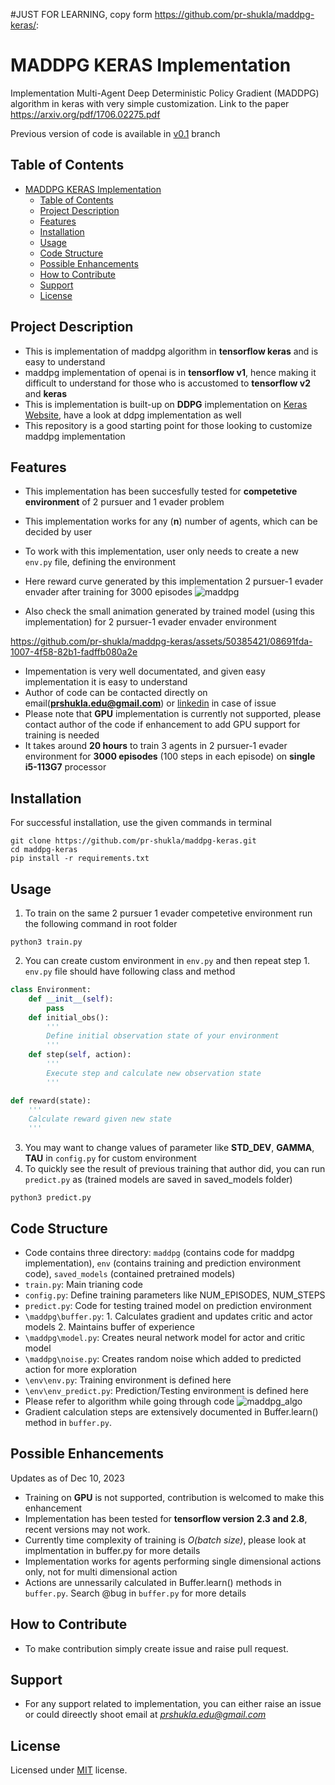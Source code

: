 #JUST FOR LEARNING, copy form https://github.com/pr-shukla/maddpg-keras/:


# MADDPG KERAS Implementation
Implementation Multi-Agent Deep Deterministic Policy Gradient (MADDPG) algorithm in keras with very simple customization. Link to the paper https://arxiv.org/pdf/1706.02275.pdf

Previous version of code is available in [v0.1](https://github.com/pr-shukla/maddpg-keras/tree/v0.1) branch

## Table of Contents
- [MADDPG KERAS Implementation](#maddpg-keras-implementation)
  - [Table of Contents](#table-of-contents)
  - [Project Description](#project-description)
  - [Features](#features)
  - [Installation](#installation)
  - [Usage](#usage)
  - [Code Structure](#code-structure)
  - [Possible Enhancements](#possible-enhancements)
  - [How to Contribute](#how-to-contribute)
  - [Support](#support)
  - [License](#license)

## Project Description
* This is implementation of maddpg algorithm in **tensorflow keras** and is easy to understand
* maddpg implementation of openai is in **tensorflow v1**, hence making it difficult to understand for those who is accustomed to **tensorflow v2** and **keras**
* This is implementation is built-up on **DDPG** implementation on [Keras Website](https://keras.io/examples/rl/ddpg_pendulum/), have a look at ddpg implementation as well
* This repository is a good starting point for those looking to customize maddpg implementation

## Features
* This implementation has been succesfully tested for **competetive environment** of 2 pursuer and 1 evader problem
* This implementation works for any (**n**) number of agents, which can be decided by user
* To work with this implementation, user only needs to create a new `env.py` file, defining the environment 
* Here reward curve generated by this implementation 2 pursuer-1 evader envader after training for 3000 episodes
  ![maddpg](https://github.com/pr-shukla/maddpg-keras/assets/50385421/0ca8761f-569e-4c1a-9ff8-5f8602e1a6e7)

* Also check the small animation generated by trained model (using this implementation) for 2 pursuer-1 evader envader environment
  

https://github.com/pr-shukla/maddpg-keras/assets/50385421/08691fda-1007-4f58-82b1-fadffb080a2e


* Impementation is very well documentated, and given easy implementation it is easy to understand
* Author of code can be contacted directly on email(**prshukla.edu@gmail.com**) or [linkedin](https://www.linkedin.com/in/pr-shukla/) in case of issue
* Please note that **GPU** implementation is currently not supported, please contact author of the code if enhancement to add GPU support for training is needed
* It takes around **20 hours** to train 3 agents in 2 pursuer-1 evader environment for **3000 episodes** (100 steps in each episode) on **single i5-113G7** processor

## Installation
For successful installation, use the given commands in terminal
```
git clone https://github.com/pr-shukla/maddpg-keras.git
cd maddpg-keras
pip install -r requirements.txt
```

## Usage
1. To train on the same 2 pursuer 1 evader competetive environment run the following command in root folder
```
python3 train.py
```
2. You can create custom environment in `env.py` and then repeat step 1. `env.py` file should have following class and method
```python
class Environment:
    def __init__(self):
        pass
    def initial_obs():
        '''
        Define initial observation state of your environment
        '''
    def step(self, action):
        '''
        Execute step and calculate new observation state
        '''

def reward(state):
    '''
    Calculate reward given new state
    '''
``` 
3. You may want to change values of parameter like **STD_DEV**, **GAMMA**, **TAU** in `config.py` for custom environment
4. To quickly see the result of previous training that author did, you can run `predict.py` as (trained models are saved in saved_models folder)
```
python3 predict.py
``` 

## Code Structure
* Code contains three directory: `maddpg` (contains code for maddpg implementation), `env` (contains training and prediction environment code), `saved_models` (contained pretrained models)
* `train.py`: Main trianing code
* `config.py`: Define training parameters like NUM_EPISODES, NUM_STEPS
* `predict.py`: Code for testing trained model on prediction environment
* `\maddpg\buffer.py`: 1. Calculates gradient and updates critic and actor models 2. Maintains buffer of experience
* `\maddpg\model.py`: Creates neural network model for actor and critic model
* `\maddpg\noise.py`: Creates random noise which added to predicted action for more exploration
* `\env\env.py`: Training environment is defined here
* `\env\env_predict.py`: Prediction/Testing environment is defined here
* Please refer to algorithm while going through code
![maddpg_algo](https://github.com/pr-shukla/maddpg-keras/assets/50385421/768cb497-10cf-420b-b686-e961e39f6282)
* Gradient calculation steps are extensively documented in Buffer.learn() method in `buffer.py`.

## Possible Enhancements
Updates as of Dec 10, 2023
* Training on **GPU** is not supported, contribution is welcomed to make this enhancement
* Implementation has been tested for **tensorflow version 2.3 and 2.8**, recent versions may not work.
* Currently time complexity of training is *O(batch size)*, please look at implmentation in buffer.py for more details
* Implementation works for agents performing single dimensional actions only, not for multi dimensional action
* Actions are unnessarily calculated in Buffer.learn() methods in `buffer.py`. Search @bug in `buffer.py` for more details

## How to Contribute
* To make contribution simply create issue and raise pull request.

## Support
* For any support related to implementation, you can either raise an issue or could direectly shoot email at *prshukla.edu@gmail.com*

## License
Licensed under [MIT](LICENSE) license. 

